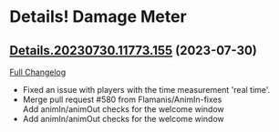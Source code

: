 # Details! Damage Meter

## [Details.20230730.11773.155](https://github.com/Tercioo/Details-Damage-Meter/tree/Details.20230730.11773.155) (2023-07-30)
[Full Changelog](https://github.com/Tercioo/Details-Damage-Meter/compare/Details.20230729.11770.155...Details.20230730.11773.155) 

- Fixed an issue with players with the time measurement 'real time'.  
- Merge pull request #580 from Flamanis/AnimIn-fixes  
    Add animIn/animOut checks for the welcome window  
- Add animIn/animOut checks for the welcome window  
